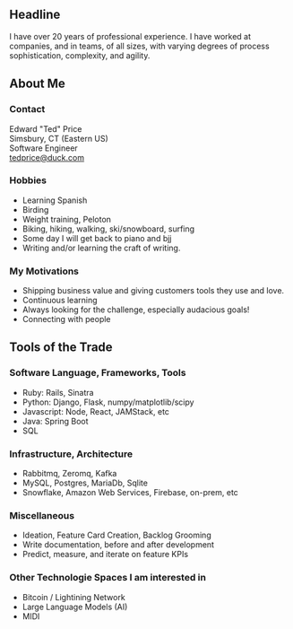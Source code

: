 ## Headline

I have over 20 years of professional experience. I have worked at companies, and in teams, of all sizes, with varying degrees of process sophistication, complexity, and agility.

## About Me

### Contact
Edward "Ted" Price<br/>
Simsbury, CT (Eastern US)</br>
Software Engineer<br/>
tedprice@duck.com

### Hobbies
<ul>
<li>Learning Spanish
<li>Birding
<li>Weight training, Peloton
<li>Biking, hiking, walking, ski/snowboard, surfing
<li>Some day I will get back to piano and bjj
<li>Writing and/or learning the craft of writing.
</ul>

### My Motivations
- Shipping business value and giving customers tools they use and love.
- Continuous learning
- Always looking for the challenge, especially audacious goals!
- Connecting with people

## Tools of the Trade
### Software Language, Frameworks, Tools
- Ruby: Rails, Sinatra
- Python: Django, Flask, numpy/matplotlib/scipy
- Javascript: Node, React, JAMStack, etc
- Java: Spring Boot
- SQL

### Infrastructure, Architecture
- Rabbitmq, Zeromq, Kafka
- MySQL, Postgres, MariaDb, Sqlite
- Snowflake, Amazon Web Services, Firebase, on-prem, etc

### Miscellaneous
- Ideation, Feature Card Creation, Backlog Grooming
- Write documentation, before and after development
- Predict, measure, and iterate on feature KPIs

### Other Technologie Spaces I am interested in
- Bitcoin / Lightining Network
- Large Language Models (AI)
- MIDI
